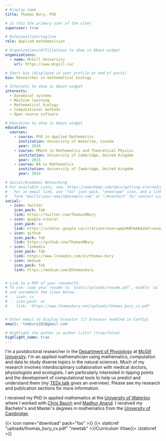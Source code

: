 ```yaml
---
# Display name
title: Thomas Bury, PhD

# Is this the primary user of the site?
superuser: true

# Role/position/tagline
role: Applied mathematician

# Organizations/Affiliations to show in About widget
organizations:
  - name: McGill University
    url: https://www.mcgill.ca/

# Short bio (displayed in user profile at end of posts)
bio: Researcher in mathematical biology

# Interests to show in About widget
interests:
  - Dynamical systems
  - Machine learning
  - Mathematical biology
  - Computational methods
  - Open source software

# Education to show in About widget
education:
  courses:
    - course: PhD in Applied Mathematics
      institution: University of Waterloo, Canada
      year: 2020
    - course: MMath in Mathematics and Theoretical Physics
      institution: University of Cambridge, United Kingdom
      year: 2015
    - course: BA in Mathematics
      institution: University of Cambridge, United Kingdom
      year: 2014

# Social/Academic Networking
# For available icons, see: https://wowchemy.com/docs/getting-started/page-builder/#icons
#   For an email link, use "fas" icon pack, "envelope" icon, and a link in the
#   form "mailto:your-email@example.com" or "/#contact" for contact widget.
social:
  - icon: twitter
    icon_pack: fab
    link: https://twitter.com/ThomasMBury
  - icon: google-scholar
    icon_pack: ai
    link: https://scholar.google.ca/citations?user=qAp4KBYAAAAJ&hl=en&oi=ao
  - icon: github
    icon_pack: fab
    link: https://github.com/ThomasMBury
  - icon: linkedin
    icon_pack: fab
    link: https://www.linkedin.com/in/thomas-bury
  - icon: medium
    icon_pack: fab
    link: https://medium.com/@thomasbury


# Link to a PDF of your resume/CV.
# To use: copy your resume to `static/uploads/resume.pdf`, enable `ai` icons in `params.toml`,
# and uncomment the lines below.
#  - icon: cv
#    icon_pack: ai
#    link: 'https://www.thomasbury.net/uploads/thomas_bury_cv.pdf'


# Enter email to display Gravatar (if Gravatar enabled in Config)
email: 'tombury182@gmail.com'

# Highlight the author in author lists? (true/false)
highlight_name: true
---
```


I'm a postdoctoral researcher in the <a href="https://www.mcgill.ca/physiology" target="_blank">Department of Physiology</a> at <a href=" https://www.mcgill.ca/" target="_blank">McGill University</a>.
I'm an applied mathematician using mathematics, computation and data to study diverse topics in the natural sciences.
Much of my research involves interdisciplinary collaboration with medical doctors, physiologists and ecologists.
I am particularly interested in tipping points and the development of computational tools to help us predict and understand them (my <a href="https://www.youtube.com/watch?v=pfm7OqBVA6I&ab_channel=TEDxTalks" target="_blank">TEDx talk</a> gives an overview).
Please see my research and publication sections for more information.

I received my PhD in applied mathematics at the <a href="https://uwaterloo.ca/" target="_blank">University of Waterloo</a> where I worked with <a href="https://www.math.uwaterloo.ca/~cbauch/" target="_blank">Chris Bauch</a> and <a href="https://anand-lab-globalecochange.uoguelph.ca/" target="_blank">Madhur Anand</a>. I received my Bachelor's and Master's degrees in mathematics from the <a href=https://www.cam.ac.uk/ target="_blank">University of Cambridge</a>.

<!-- He currently works in the Faculty of Medicine at McGill University where the goal is to better predict a tipping point in the human heart---a cardiac arrhythmia. This work is in collaboration with cardiologists and experimental scientists. Besides <a href="https://www.thomasbury.net/#publications">research</a>, he is a technical author for the Medium publication <a href="https://medium.com/@thomasbury" target="_blank">Towards Data Science</a> and teaches a range of graduate and undergraduate <a href="/teaching">courses</a>. -->

{{< icon name="download" pack="fas" >}} {{< staticref "uploads/thomas_bury_cv.pdf" "newtab" >}}Curriculum Vitae{{< /staticref >}}